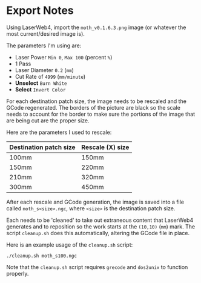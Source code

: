 Export Notes
===

Using LaserWeb4, import the `moth_v0.1.6.3.png` image (or whatever the most current/desired image is).


The parameters I'm using are:

* Laser Power `Min 0`, `Max 100` (percent `%`)
* 1 Pass
* Laser Diameter `0.2` (`mm`)
* Cut Rate of `4999` (`mm/minute`)
* **Unselect**  `Burn White`
* **Select** `Invert Color`

For each destination patch size, the image needs to be rescaled and the GCode regenerated.
The borders of the picture are black so the scale needs to account for the border to make
sure the portions of the image that are being cut are the proper size.

Here are the parameters I used to rescale:

| Destination patch size | Rescale (X) size |
|---|---|
| 100mm | 150mm |
| 150mm | 220mm |
| 210mm | 320mm |
| 300mm | 450mm |

After each rescale and GCode generation, the image is saved into a file called
`moth_s<size>.ngc`, where `<size>` is the destination patch size.

Each needs to be 'cleaned' to take out extraneous content that LaserWeb4 generates
and to reposition so the work starts at the `(10,10)` (`mm`) mark.
The script `cleanup.sh` does this automatically, altering the GCode file in place.

Here is an example usage of the `cleanup.sh` script:

```
./cleanup.sh moth_s100.ngc
```

Note that the `cleanup.sh` script requires `grecode` and `dos2unix` to function properly.

